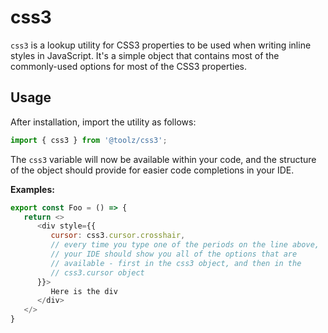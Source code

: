 # css3

`css3` is a lookup utility for CSS3 properties to be used when writing inline styles in JavaScript. It's a simple object that contains most of the commonly-used options for most of the CSS3 properties.

## Usage

After installation, import the utility as follows:

```javascript
import { css3 } from '@toolz/css3';
```

The `css3` variable will now be available within your code, and the structure of the object should provide for easier code completions in your IDE.

**Examples:**

```javascript
export const Foo = () => {
   return <>
      <div style={{
         cursor: css3.cursor.crosshair,
         // every time you type one of the periods on the line above,
         // your IDE should show you all of the options that are 
         // available - first in the css3 object, and then in the 
         // css3.cursor object
      }}>
         Here is the div
      </div>
   </>
}
```
